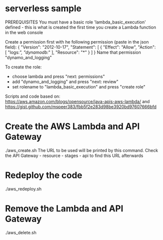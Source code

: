 # serverless sample

PREREQUISITES
You must have a basic role 'lambda_basic_execution' defined - this is what is created
the first time you create a Lambda function in the web console

Create a permission first with he following permission (paste in the json field):
{
    "Version": "2012-10-17",
    "Statement": [
        {
            "Effect": "Allow",
            "Action": [
                "logs:*",
                "dynamodb:*"
            ],
            "Resource": "*"
        }
    ]
}
Name that permission "dynamo_and_logging"

To create the role:
  - choose lambda and press "next: permissions"
  - add "dynamo_and_logging" and press "next: review"
  - set rolename to "lambda_basic_execution" and press "create role"

Scripts and code based on:
https://aws.amazon.com/blogs/opensource/java-apis-aws-lambda/
and
https://gist.github.com/mspeer383/fbb5f2e283d98be3920bd97607666bfd

# Create the AWS Lambda and API Gateway
./aws_create.sh
The URL to be used will be printed by this command.
Check the API Gateway - resource - stages - api to find this URL afterwards

# Redeploy the code 
./aws_redeploy.sh

# Remove the Lambda and API Gateway 
./aws_delete.sh

